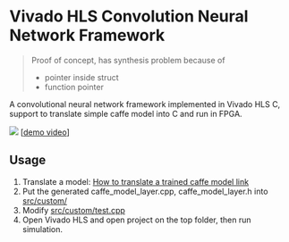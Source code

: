 # Vivado HLS Convolution Neural Network Framework #

> Proof of concept, has synthesis problem because of
> - pointer inside struct
> - function pointer


A convolutional neural network framework implemented in Vivado HLS C, support to translate simple caffe model into C and run in FPGA. 


![](screenshot.png)
[[demo video](https://www.youtube.com/watch?v=YNWhBHvy6JI)]

## Usage

1. Translate a model: [How to translate a trained caffe model link](https://github.com/BenBBear/vcnn-caffe-convertor)
2. Put the generated caffe\_model\_layer.cpp, caffe\_model\_layer.h into [src/custom/](src/custom/)
3. Modify [src/custom/test.cpp](src/custom/test.cpp) 
4. Open Vivado HLS and open project on the top folder, then run simulation. 



